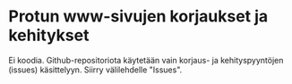 # Protun www-sivujen korjaukset ja kehitykset

Ei koodia. Github-repositoriota käytetään vain korjaus- ja kehityspyyntöjen (issues) käsittelyyn.
Siirry välilehdelle "Issues".

